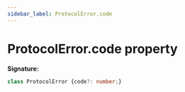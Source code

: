 ```yaml
---
sidebar_label: ProtocolError.code
---
```

# ProtocolError.code property

**Signature:**

```typescript
class ProtocolError {code?: number;}
```
